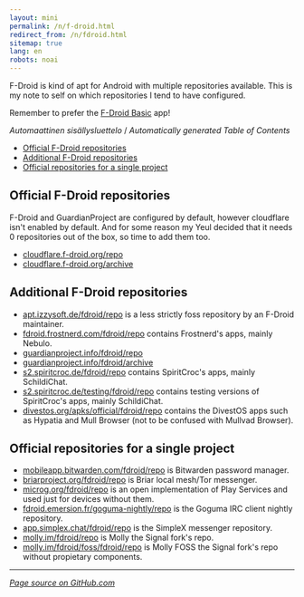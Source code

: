 ```yaml
---
layout: mini
permalink: /n/f-droid.html
redirect_from: /n/fdroid.html
sitemap: true
lang: en
robots: noai
---
```


F-Droid is kind of apt for Android with multiple repositories available. This
is my note to self on which repositories I tend to have configured.

Remember to prefer the [F-Droid Basic](https://f-droid.org/packages/org.fdroid.basic) app!

<!-- editorconfig-checker-disable -->
<!-- prettier-ignore-start -->

<!-- START doctoc generated TOC please keep comment here to allow auto update -->
<!-- DON'T EDIT THIS SECTION, INSTEAD RE-RUN doctoc TO UPDATE -->
<em lang="fi">Automaattinen sisällysluettelo</em> / <em lang="en">Automatically generated Table of Contents</em>

- [Official F-Droid repositories](#official-f-droid-repositories)
- [Additional F-Droid repositories](#additional-f-droid-repositories)
- [Official repositories for a single project](#official-repositories-for-a-single-project)

<!-- END doctoc generated TOC please keep comment here to allow auto update -->

<!-- prettier-ignore-end -->
<!-- editorconfig-checker-enable -->

## Official F-Droid repositories

F-Droid and GuardianProject are configured by default, however cloudflare
isn't enabled by default. And for some reason my Yeul decided that it
needs 0 repositories out of the box, so time to add them too.

- [cloudflare.f-droid.org/repo](fdroidrepos://cloudflare.f-droid.org/repo?fingerprint=43238d512c1e5eb2d6569f4a3afbf5523418b82e0a3ed1552770abb9a9c9ccab)
- [cloudflare.f-droid.org/archive](fdroidrepos://cloudflare.f-droid.org/archive?fingerprint=43238d512c1e5eb2d6569f4a3afbf5523418b82e0a3ed1552770abb9a9c9ccab)

## Additional F-Droid repositories

- [apt.izzysoft.de/fdroid/repo](fdroidrepos://apt.izzysoft.de/fdroid/repo?fingerprint=3bf0d6abfeae2f401707b6d966be743bf0eee49c2561b9ba39073711f628937a) is a less strictly foss repository by an F-Droid maintainer.
- [fdroid.frostnerd.com/fdroid/repo](fdroidrepos://fdroid.frostnerd.com/fdroid/repo?fingerprint=74bb580f263ec89e15c207298dec861b5069517550fe0f1d852f16fa611d2d26) contains Frostnerd's apps, mainly Nebulo.
- [guardianproject.info/fdroid/repo](fdroidrepos://guardianproject.info/fdroid/repo?fingerprint=b7c2eefd8dac7806af67dfcd92eb18126bc08312a7f2d6f3862e46013c7a6135)
- [guardianproject.info/fdroid/archive](fdroidrepos://guardianproject.info/fdroid/archive?fingerprint=b7c2eefd8dac7806af67dfcd92eb18126bc08312a7f2d6f3862e46013c7a6135)
- [s2.spiritcroc.de/fdroid/repo](fdroidrepos://s2.spiritcroc.de/fdroid/repo?fingerprint=6612ade7e93174a589cf5ba26ed3ab28231a789640546c8f30375ef045bc9242) contains SpiritCroc's apps, mainly SchildiChat.
- [s2.spiritcroc.de/testing/fdroid/repo](fdroidrepos://s2.spiritcroc.de/testing/fdroid/repo?fingerprint=52d03f2fab785573bb295c7ab270695e3a1bdd2adc6a6de8713250b33f231225) contains testing versions of SpiritCroc's apps, mainly SchildiChat.
- [divestos.org/apks/official/fdroid/repo](fdroidrepos://divestos.org/apks/official/fdroid/repo?fingerprint=E4BE8D6ABFA4D9D4FEEF03CDDA7FF62A73FD64B75566F6DD4E5E577550BE8467) contains the DivestOS apps such as Hypatia and Mull Browser (not to be confused with Mullvad Browser).

## Official repositories for a single project

- [mobileapp.bitwarden.com/fdroid/repo](fdroidrepos://mobileapp.bitwarden.com/fdroid/repo?fingerprint=bc54ea6fd1cd5175bcccc47c561c5726e1c3ed7e686b6db4b18bac843a3efe6c) is Bitwarden password manager.
- [briarproject.org/fdroid/repo](fdroidrepos://briarproject.org/fdroid/repo?fingerprint=1fb874bee7276d28ecb2c9b06e8a122ec4bcb4008161436ce474c257cbf49bd6) is Briar local mesh/Tor messenger.
- [microg.org/fdroid/repo](fdroidrepos://microg.org/fdroid/repo?fingerprint=9bd06727e62796c0130eb6dab39b73157451582cbd138e86c468acc395d14165) is an open implementation of Play Services and used just for devices without them.
- [fdroid.emersion.fr/goguma-nightly/repo](fdroidrepos://fdroid.emersion.fr/goguma-nightly/repo/?fingerprint=ACC8CFEDDF58C590D021FCF37534A54F5919E026D7A8333AA01C1ABB3D34E68D) is the Goguma IRC client nightly repository.
- [app.simplex.chat/fdroid/repo](fdroidrepos://app.simplex.chat/fdroid/repo?fingerprint=9f358ff284d1f71656a2bfaf0e005deae6aa14143720e089f11ff2ddcfeb01ba) is the SimpleX messenger repository.
- [molly.im/fdroid/repo](fdroidrepos://molly.im/fdroid/repo?fingerprint=3B7E93B1FE32C6E35A93D6DDFC5AFBEB1239A7C6EA6AF20FF33ED53CDC38B04A) is Molly the Signal fork's repo.
- [molly.im/fdroid/foss/fdroid/repo](fdroidrepos://molly.im/fdroid/foss/fdroid/repo?fingerprint=5198DAEF37FC23C14D5EE32305B2AF45787BD7DF2034DE33AD302BDB3446DF74) is Molly FOSS the Signal fork's repo without propietary components.

---

_[Page source on GitHub.com](https://github.com/Mikaela/mikaela.github.io/blob/master/n/f-droid.md)_
